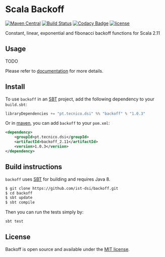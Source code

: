 # Scala Backoff
[![Maven Central](https://maven-badges.herokuapp.com/maven-central/pt.tecnico.dsi/backoff_2.11/badge.svg)](https://maven-badges.herokuapp.com/maven-central/pt.tecnico.dsi/backoff_2.11)
[![Build Status](https://travis-ci.org/ist-dsi/backoff.svg?branch=master)](https://travis-ci.org/ist-dsi/backoff)
[![Codacy Badge](https://api.codacy.com/project/badge/grade/1be4eec39d8141b0a4238b2c5a672803)](https://www.codacy.com/app/IST-DSI/backoff)
[![license](http://img.shields.io/:license-MIT-blue.svg)](LICENSE)

Constant, linear, exponential and fibonacci backoff functions for Scala 2.11

## Usage

TODO

Please refer to [documentation][4] for more details.

## Install

To use `backoff` in an [SBT][1] project, add the following dependency to your `build.sbt`:

```scala
libraryDependencies += "pt.tecnico.dsi" %% "backoff" % "1.0.3"
```

Or in [maven][3], you can add `backoff` to your `pom.xml`:

```xml
<dependency>
    <groupId>pt.tecnico.dsi</groupId>
    <artifactId>backoff_2.11</artifactId>
    <version>1.0.3</version>
</dependency>
```

## Build instructions

`backoff` uses [SBT][1] for building and requires Java 8.

```bash
$ git clone https://github.com/ist-dsi/backoff.git
$ cd backoff
$ sbt update
$ sbt compile
```

Then you can run the tests simply by:

```scala
sbt test
```

## License
Backoff is open source and available under the [MIT license](LICENSE).


[1]: http://www.scala-sbt.org
[2]: https://raw.githubusercontent.com/ist-dsi/backoff/master/LICENSE
[3]: https://maven.apache.org
[4]: http://ist-dsi.github.io/backoff/latest/api/#pt.tecnico.dsi.Backoff$

